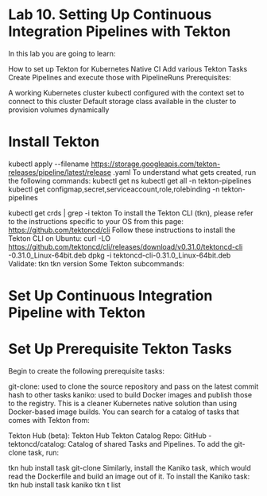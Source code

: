 # Lab 10. Setting Up Continuous Integration Pipelines with Tekton



In this lab you are going to learn:

How to set up Tekton for Kubernetes Native CI
Add various Tekton Tasks
Create Pipelines and execute those with PipelineRuns
Prerequisites:

A working Kubernetes cluster
kubectl configured with the context set to connect to this cluster
Default storage class available in the cluster to provision volumes dynamically

# Install Tekton
kubectl apply --filename
https://storage.googleapis.com/tekton-releases/pipeline/latest/release
.yaml
To understand what gets created, run the following commands:
kubectl get ns
kubectl get all -n tekton-pipelines
kubectl get configmap,secret,serviceaccount,role,rolebinding -n
tekton-pipelines

kubectl get crds | grep -i tekton
To install the Tekton CLI (tkn), please refer to the instructions specific to your OS from this
page: https://github.com/tektoncd/cli
Follow these instructions to install the Tekton CLI on Ubuntu:
curl -LO
https://github.com/tektoncd/cli/releases/download/v0.31.0/tektoncd-cli
-0.31.0_Linux-64bit.deb
dpkg -i tektoncd-cli-0.31.0_Linux-64bit.deb
Validate:
tkn
tkn version
Some Tekton subcommands:

# Set Up Continuous Integration Pipeline with Tekton

# Set Up Prerequisite Tekton Tasks
Begin to create the following prerequisite tasks:

git-clone: used to clone the source repository and pass on the latest commit hash to
other tasks
kaniko: used to build Docker images and publish those to the registry. This is a cleaner
Kubernetes native solution than using Docker-based image builds.
You can search for a catalog of tasks that comes with Tekton from:

Tekton Hub (beta): Tekton Hub
Tekton Catalog Repo: GitHub - tektoncd/catalog: Catalog of shared Tasks and Pipelines.
To add the git-clone task, run:

tkn hub install task git-clone
Similarly, install the Kaniko task, which would read the Dockerfile and build an image out of it.
To install the Kaniko task:
tkn hub install task kaniko
tkn t list